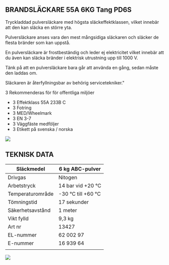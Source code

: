 ## BRANDSLÄCKARE 55A 6KG **Tang PD6S**

Tryckladdad pulversläckare med högsta släckeffektklassen, vilket innebär att den kan släcka en större yta.

Pulversläckare anses vara den mest mångsidiga släckaren och släcker de flesta bränder som kan uppstå.

En pulversläckare är frostbeständig och leder ej elektricitet vilket innebär att du även kan släcka bränder i elektrisk utrustning upp till 1000 V.

Tänk på att en pulversläckare bara går att använda en gång, sedan måste den laddas om.

Släckaren är återfyllningsbar av behörig servicetekniker."

3 Rekommenderas för för offentliga miljöer

- 3 Effektklass 55A 233B C
- 3 Fotring
- 3 MED/Wheelmark
- 3 EN 3-7
- 3 Väggfäste medföljer
- 3 Etikett på svenska / norska

![](_page_0_Picture_14.jpeg)

## **TEKNISK DATA**

| Släckmedel       | 6 kg ABC-pulver    |
|------------------|--------------------|
| Drivgas          | Nitogen            |
| Arbetstryck      | 14 bar vid +20 °C  |
| Temperaturområde | -30 °C till +60 °C |
| Tömningstid      | 17 sekunder        |
| Säkerhetsavstånd | 1 meter            |
| Vikt fylld       | 9,3 kg             |
| Art nr           | 13427              |
| EL-nummer        | 62 002 97          |
| E-nummer         | 16 939 64          |
|                  |                    |

![](_page_0_Picture_17.jpeg)